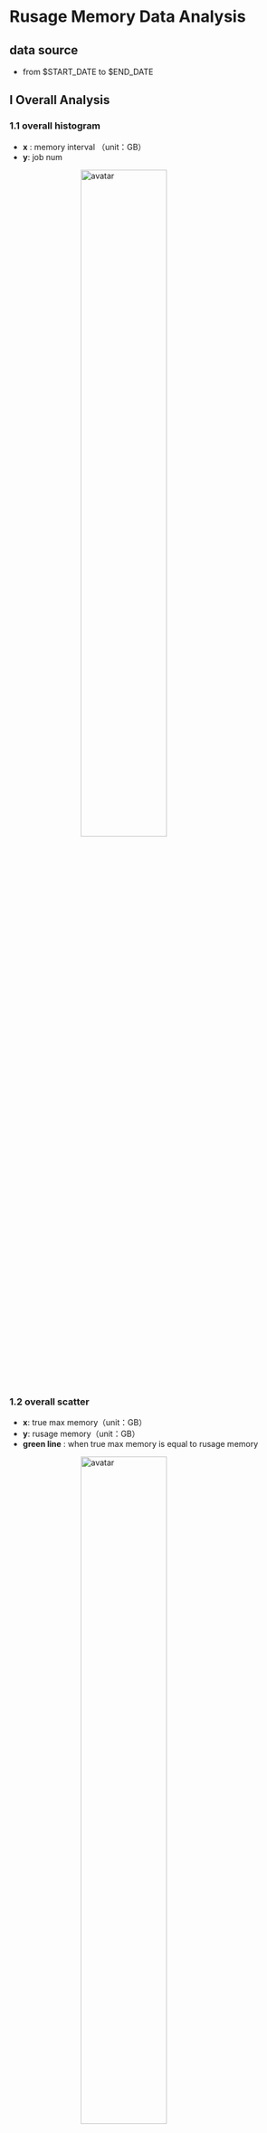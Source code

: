 <style>
img{
    width: 55%;
    padding-left: 25%;
}
</style>

# Rusage Memory Data Analysis

## data source
- from $START_DATE to $END_DATE

## I Overall Analysis

### 1.1 overall histogram

- **x** : memory interval （unit：GB）
- **y**:  job num

![avatar]($OVERALL_HISTOGRAM)

### 1.2 overall scatter

- **x**: true max memory（unit：GB）
- **y**: rusage memory（unit：GB）
- **green line** : when true max memory is equal to rusage memory

![avatar]($OVERALL_SCATTER)

### 1.3 rusage difference sum

- **x**: memory interval （unit：TB）
- **y**: rusage and true memory difference sum（unit：GB）

![avatar]($DIFFERENCE_SUM_HISTOGRAM)


### 1.4 rusage difference in value

- **x**: memory interval （unit：GB）
- **y**: rusage and true memory difference in value（unit：GB）

![avatar]($DIFFERENCE_VALUE_HISTOGRAM)

### 1.5 rusage difference in rate

- **x**:  memory interval （unit：GB）
- **y**:  rusage and true memory difference in rate（unit：GB）

![avatar]($DIFFERENCE_RATE_HISTOGRAM)

### 1.6 non rusage memory analysis

- **x**: memory interval (unit : GB)
- **y**: non-rusage memory count

![avatar]($NON_RUSAGE_MEMORY_HISTOGRAM) 

### 1.7 total reservation difference with true memory

- the total over-reservation memory(unit: TB): 

$TOTAL_OVER_RUSAGE_MEMORY_TABLE

- the total under-reservation memory(unit: TB): 

$TOTAL_UNDER_RUSAGE_MEMORY_TABLE


## II analysis based on user

- **over_rusage_sum**
  - the sum of (rusage memory - max memory ) group by user when the user rusage memory > true max memory
- **over_rusage_mem**
  - the mean of (rusage memory - max memory ) group by user when the user rusage memory > true max memory
- **over_rusage_num**
  - the number of job  when rusage memory > max memory

### 2.1 tolerance pie chat


- filter top 15 **not_tolerance_over_rusage_sum** user

![avatar]($TOLERANCE_RUSAGE_USER_PIE)


### 2.2 table

- filter top 15 **not_tolerance_over_rusage_sum** user list

$TOLERANCE_PIE_CHART_TABLE

